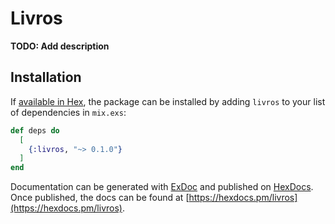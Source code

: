 # Livros

**TODO: Add description**

## Installation

If [available in Hex](https://hex.pm/docs/publish), the package can be installed
by adding `livros` to your list of dependencies in `mix.exs`:

```elixir
def deps do
  [
    {:livros, "~> 0.1.0"}
  ]
end
```

Documentation can be generated with [ExDoc](https://github.com/elixir-lang/ex_doc)
and published on [HexDocs](https://hexdocs.pm). Once published, the docs can
be found at [https://hexdocs.pm/livros](https://hexdocs.pm/livros).


